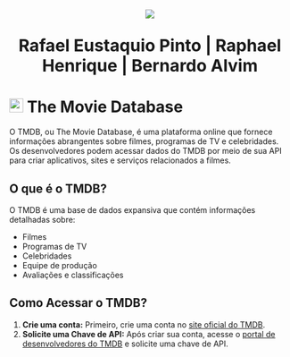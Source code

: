 <h1 align="center">
  <a href="https://git.io/typing-svg">
    <img src="https://readme-typing-svg.herokuapp.com/?lines=RESTFUL APP;Trabalho Prático&center=true&size=35">
  </a>
</h1>

<p align="center" style="font-size: 30px"><strong>Rafael Eustaquio Pinto | Raphael Henrique | Bernardo Alvim</strong></p>

# <img src="https://hub.meltano.com/assets/static/tmdb.1339262.ba8654571060cac8ca984f640440c1ed.png" height="25">  <b>The Movie Database</b>

O TMDB, ou The Movie Database, é uma plataforma online que fornece informações abrangentes sobre filmes, programas de TV e celebridades. Os desenvolvedores podem acessar dados do TMDB por meio de sua API para criar aplicativos, sites e serviços relacionados a filmes.

## O que é o TMDB?

O TMDB é uma base de dados expansiva que contém informações detalhadas sobre:

- Filmes
- Programas de TV
- Celebridades
- Equipe de produção
- Avaliações e classificações

## Como Acessar o TMDB?

1. **Crie uma conta:** Primeiro, crie uma conta no [site oficial do TMDB](https://www.themoviedb.org).
2. **Solicite uma Chave de API:** Após criar sua conta, acesse o [portal de desenvolvedores do TMDB](https://www.themoviedb.org/settings/api) e solicite uma chave de API.
